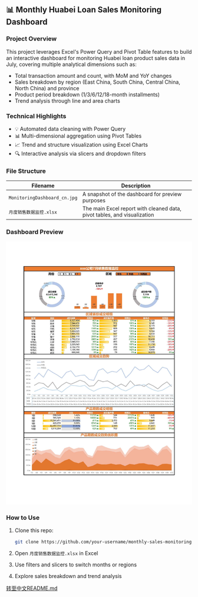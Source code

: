 ## 📊 Monthly Huabei Loan Sales Monitoring Dashboard

### Project Overview

This project leverages Excel's Power Query and Pivot Table features to build an interactive dashboard for monitoring Huabei loan product sales data in July, covering multiple analytical dimensions such as:

- Total transaction amount and count, with MoM and YoY changes
- Sales breakdown by region (East China, South China, Central China, North China) and province
- Product period breakdown (1/3/6/12/18-month installments)
- Trend analysis through line and area charts

### Technical Highlights

- 💡 Automated data cleaning with Power Query
- 📊 Multi-dimensional aggregation using Pivot Tables
- 📈 Trend and structure visualization using Excel Charts
- 🔍 Interactive analysis via slicers and dropdown filters

### File Structure

| Filename                | Description                                                  |
| ----------------------- | ------------------------------------------------------------ |
| `MonitoringDashboard_cn.jpg`  | A snapshot of the dashboard for preview purposes             |
| `月度销售数据监控.xlsx` | The main Excel report with cleaned data, pivot tables, and visualization |



### Dashboard Preview

![](MonitoringDashboard_cn.jpg)



### How to Use

1. Clone this repo:

    ``` bash
    git clone https://github.com/your-username/monthly-sales-monitoring-dashboard.git
    ```

2. Open `月度销售数据监控.xlsx` in Excel

3. Use filters and slicers to switch months or regions

4. Explore sales breakdown and trend analysis

[转至中文README.md](README_cn.md)
